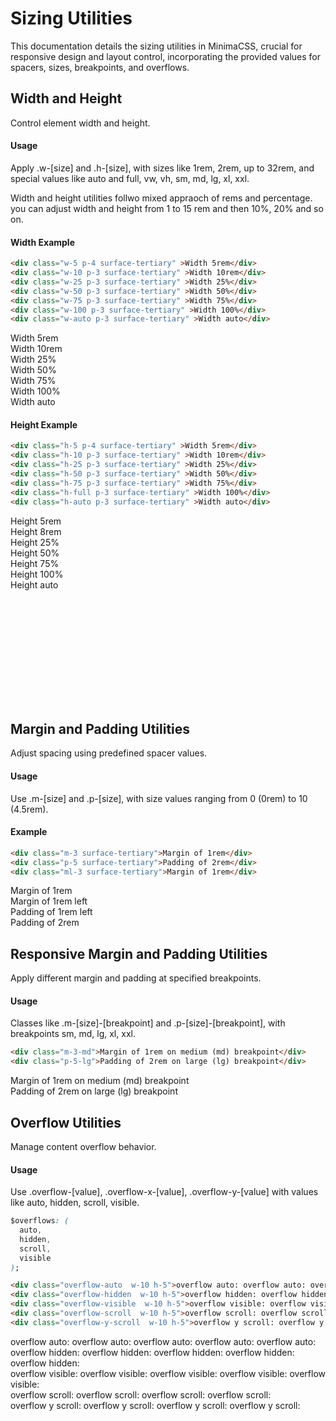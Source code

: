 
# Sizing Utilities 

This documentation details the sizing utilities in MinimaCSS, crucial for responsive design and layout control, incorporating the provided values for spacers, sizes, breakpoints, and overflows.

## Width and Height
Control element width and height.

 #### Usage
Apply .w-[size] and .h-[size], with sizes like 1rem, 2rem, up to 32rem, and special values like auto and full, vw, vh, sm, md, lg, xl, xxl.

Width and height utilities follwo mixed appraoch of rems and percentage. you can adjust width and height from 1 to 15 rem and then 10%, 20% and so on. 

#### Width Example
```html
<div class="w-5 p-4 surface-tertiary" >Width 5rem</div>
<div class="w-10 p-3 surface-tertiary" >Width 10rem</div>
<div class="w-25 p-3 surface-tertiary" >Width 25%</div>
<div class="w-50 p-3 surface-tertiary" >Width 50%</div>
<div class="w-75 p-3 surface-tertiary" >Width 75%</div>
<div class="w-100 p-3 surface-tertiary" >Width 100%</div>
<div class="w-auto p-3 surface-tertiary" >Width auto</div>
```
<div class="component-preview d-block">
<div class="bg-secondary position-relative gap-2" >
<div class="w-5 p-4 surface-tertiary mt-2" >Width 5rem</div>
<div class="w-10 p-3 surface-tertiary mt-2" >Width 10rem</div>
<div class="w-25 p-3 surface-tertiary mt-2" >Width 25%</div>
<div class="w-50 p-3 surface-tertiary mt-2" >Width 50%</div>
<div class="w-75 p-3 surface-tertiary mt-2" >Width 75%</div>
<div class="w-full p-3 surface-tertiary mt-2" >Width 100%</div>
<div class="w-auto p-3 surface-tertiary mt-2" >Width auto</div>
</div>
</div>

#### Height Example
```html
<div class="h-5 p-4 surface-tertiary" >Width 5rem</div>
<div class="h-10 p-3 surface-tertiary" >Width 10rem</div>
<div class="h-25 p-3 surface-tertiary" >Width 25%</div>
<div class="h-50 p-3 surface-tertiary" >Width 50%</div>
<div class="h-75 p-3 surface-tertiary" >Width 75%</div>
<div class="h-full p-3 surface-tertiary" >Width 100%</div>
<div class="h-auto p-3 surface-tertiary" >Width auto</div>
```
<div class="component-preview d-block">
<div class="bg-secondary position-relative " style="height:300px">
<div class="h-5 p-3 surface-tertiary d-inline-block " >Height 5rem</div>
<div class="h-8 p-3 surface-tertiary d-inline-block " >Height 8rem</div>
<div class="h-25 p-3 surface-tertiary d-inline-block " >Height 25%</div>
<div class="h-50 p-3 surface-tertiary d-inline-block " >Height 50%</div>
<div class="h-75 p-3 surface-tertiary d-inline-block " >Height 75%</div>
<div class="h-full p-3 surface-tertiary d-inline-block " >Height 100%</div>
<div class="h-auto p-3 surface-tertiary d-inline-block " >Height auto</div>
</div>
</div>

## Margin and Padding Utilities
Adjust spacing using predefined spacer values.

 #### Usage
Use .m-[size] and .p-[size], with size values ranging from 0 (0rem) to 10 (4.5rem).

#### Example
```html
<div class="m-3 surface-tertiary">Margin of 1rem</div>
<div class="p-5 surface-tertiary">Padding of 2rem</div>
<div class="ml-3 surface-tertiary">Margin of 1rem</div>
```

<div class="component-preview">
<div class="m-3 surface-tertiary">Margin of 1rem</div>
<div class="ml-3 surface-tertiary">Margin of 1rem left</div>
<div class="pl-3 surface-tertiary">Padding of 1rem left</div>
<div class="p-5 surface-tertiary">Padding of 2rem</div>
</div>

## Responsive Margin and Padding Utilities
 Apply different margin and padding at specified breakpoints.

 #### Usage
Classes like .m-[size]-[breakpoint] and .p-[size]-[breakpoint], with breakpoints sm, md, lg, xl, xxl.

```html
<div class="m-3-md">Margin of 1rem on medium (md) breakpoint</div>
<div class="p-5-lg">Padding of 2rem on large (lg) breakpoint</div>
```

<div class="component-preview">
<div class="m-3-md">Margin of 1rem on medium (md) breakpoint</div>
<div class="p-5-lg">Padding of 2rem on large (lg) breakpoint</div>
</div>

## Overflow Utilities
Manage content overflow behavior.

 #### Usage
Use .overflow-[value], .overflow-x-[value], .overflow-y-[value] with values like auto, hidden, scroll, visible.

```css
$overflows: (
  auto,
  hidden,
  scroll,
  visible
);
```

```html
<div class="overflow-auto  w-10 h-5">overflow auto: overflow auto: overflow auto: overflow auto: overflow auto:</div>
<div class="overflow-hidden  w-10 h-5">overflow hidden: overflow hidden: overflow hidden: overflow hidden: overflow hidden:</div>
<div class="overflow-visible  w-10 h-5">overflow visible: overflow visible: overflow visible: overflow visible: overflow visible:</div>
<div class="overflow-scroll  w-10 h-5">overflow scroll: overflow scroll: overflow scroll: overflow scroll: </div>
<div class="overflow-y-scroll  w-10 h-5">overflow y scroll: overflow y scroll: overflow y scroll: overflow y scroll: </div>
```

<div class="component-preview ">
<div class="overflow-auto  w-10 h-5">overflow auto: overflow auto: overflow auto: overflow auto: overflow auto:</div>
<div class="overflow-hidden  w-10 h-5">overflow hidden: overflow hidden: overflow hidden: overflow hidden: overflow hidden:</div>
<div class="overflow-visible  w-10 h-5">overflow visible: overflow visible: overflow visible: overflow visible: overflow visible:</div>
<div class="overflow-scroll  w-10 h-5">overflow scroll: overflow scroll: overflow scroll: overflow scroll: </div>
<div class="overflow-y-scroll  w-10 h-5">overflow y scroll: overflow y scroll: overflow y scroll: overflow y scroll: </div>
</div>